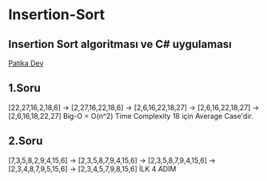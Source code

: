 # Insertion-Sort
## Insertion Sort algoritması ve C# uygulaması
[Patika Dev](https://www.patika.dev/tr)

## 1.Soru
[22,27,16,2,18,6] -> [2,27,16,22,18,6] -> [2,6,16,22,18,27] -> [2,6,16,22,18,27] -> [2,6,16,18,22,27]
Big-O = O(n^2)
Time Complexity 18 için Average Case'dir.

## 2.Soru
[7,3,5,8,2,9,4,15,6] -> [2,3,5,8,7,9,4,15,6] -> [2,3,5,8,7,9,4,15,6] -> [2,3,4,8,7,9,5,15,6] -> [2,3,4,5,7,9,8,15,6] İLK 4 ADIM
